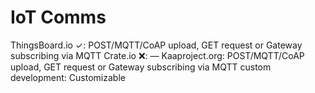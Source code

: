 # IoT Comms

ThingsBoard.io ✓: POST/MQTT/CoAP upload, GET request or Gateway subscribing via MQTT
Crate.io ❌: —
Kaaproject.org: POST/MQTT/CoAP upload, GET request or Gateway subscribing via MQTT
custom development: Customizable
